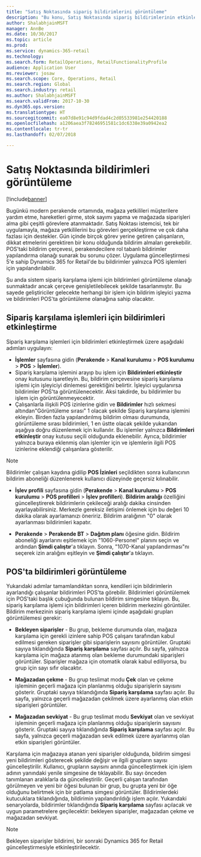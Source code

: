 ```yaml
---
title: "Satış Noktasında sipariş bildirimlerini görüntüleme"
description: "Bu konu, Satış Noktasında sipariş bildirimlerinin etkinleştirilmesini diğer işlemlere genişletilebilen bildirim çerçevesini açıklar."
author: ShalabhjainMSFT
manager: AnnBe
ms.date: 10/30/2017
ms.topic: article
ms.prod: 
ms.service: dynamics-365-retail
ms.technology: 
ms.search.form: RetailOperations, RetailFunctionalityProfile
audience: Application User
ms.reviewer: josaw
ms.search.scope: Core, Operations, Retail
ms.search.region: Global
ms.search.industry: retail
ms.author: ShalabhjainMSFT
ms.search.validFrom: 2017-10-30
ms.dyn365.ops.version: 
ms.translationtype: HT
ms.sourcegitcommit: ea07d8e91c94d9fdad4c2d05533981e254420188
ms.openlocfilehash: a1206aea3f78246951581c1dc6338e39a0942ea2
ms.contentlocale: tr-tr
ms.lasthandoff: 02/07/2018

---
```


# <a name="display-notifications-in-point-of-sale"></a>Satış Noktasında bildirimleri görüntüleme

[!include[banner](includes/banner.md)]

Bugünkü modern perakende ortamında, mağaza yetkilileri müşterilere yardım etme, hareketleri girme, stok sayımı yapma ve mağazada siparişleri alma gibi çeşitli görevlere atanmaktadır. Satış Noktası istemcisi, tek bir uygulamayla, mağaza yetkililerini bu görevleri gerçekleştirme ve çok daha fazlası için destekler. Gün içinde birçok görev yerine getiren çalışanların, dikkat etmelerini gerektiren bir konu olduğunda bildirim almaları gerekebilir. POS'taki bildirim çerçevesi, perakendecilere rol tabanlı bildirimler yapılandırma olanağı sunarak bu sorunu çözer. Uygulama güncelleştirmesi 5'e sahip Dynamics 365 for Retail'de bu bildirimler yalnızca POS işlemleri için yapılandırılabilir.

Şu anda sistem sipariş karşılama işlemi için bildirimleri görüntüleme olanağı sunmaktadır ancak çerçeve genişletilebilecek şekilde tasarlanmıştır. Bu sayede geliştiriciler gelecekte herhangi bir işlem için bildirim işleyici yazma ve bildirimleri POS'ta görüntüleme olanağına sahip olacaktır.  

## <a name="enable-notifications-for-order-fulfillment-operations"></a>Sipariş karşılama işlemleri için bildirimleri etkinleştirme

Sipariş karşılama işlemleri için bildirimleri etkinleştirmek üzere aşağıdaki adımları uygulayın:

 - **İşlemler** sayfasına gidin (**Perakende** > **Kanal kurulumu** > **POS kurulumu** > **POS** > **İşlemler**).
 - Sipariş karşılama işlemini arayıp bu işlem için **Bildirimleri etkinleştir** onay kutusunu işaretleyin. Bu, bildirim çerçevesine sipariş karşılama işlemi için işleyiciyi dinlemesi gerektiğini belirtir. İşleyici uygulanırsa bildirimler POS'ta görüntülenecektir. Aksi takdirde, bu bildirimler bu işlem için görüntülenmeyecektir.
- Çalışanlarla ilişkili POS izinlerine gidin ve **Bildirimler** hızlı sekmesi altından"Görüntüleme sırası" 1 olacak şekilde Sipariş karşılama işlemini ekleyin. Birden fazla yapılandırılmış bildirim olması durumunda, görüntüleme sırası bildirimleri, 1 en üstte olacak şekilde yukarıdan aşağıya doğru düzenlemek için kullanılır. Bu işlemler yalnızca **Bildirimleri etkinleştir** onay kutusu seçili olduğunda eklenebilir. Ayrıca, bildirimler yalnızca buraya eklenmiş olan işlemler için ve işlemlerin ilgili POS izinlerine eklendiği çalışanlara gösterilir. 

> [!NOTE]
> Bildirimler çalışan kaydına gidilip **POS İzinleri** seçildikten sonra kullanıcının bildirim aboneliği düzenlenerek kullanıcı düzeyinde geçersiz kılınabilir.

 - **İşlev profili** sayfasına gidin (**Perakende** > **Kanal kurulumu** > **POS kurulumu** > **POS profilleri** > **İşlev profilleri**). **Bildirim aralığı** özelliğini güncelleştirerek bildirimlerin çekileceği aralığı dakika cinsinden ayarlayabilirsiniz. Merkezle gereksiz iletişimi önlemek için bu değeri 10 dakika olarak ayarlamanızı öneririz. Bildirim aralığının "0" olarak ayarlanması bildirimleri kapatır.  

 - **Perakende** > **Perakende BT** > **Dağıtım planı** öğesine gidin. Bildirim aboneliği ayarlarını eşitlemek için "1060-Personel" planını seçin ve ardından **Şimdi çalıştır**'a tıklayın. Sonra, "1070-Kanal yapılandırması"nı seçerek izin aralığını eşitleyin ve **Şimdi çalıştır**'a tıklayın. 

## <a name="view-notifications-in-pos"></a>POS'ta bildirimleri görüntüleme

Yukarıdaki adımlar tamamlandıktan sonra, kendileri için bildirimlerin ayarlandığı çalışanlar bildirimleri POS'ta görebilir. Bildirimleri görüntülemek için POS'taki başlık çubuğunda bulunan bildirim simgesine tıklayın. Bu, sipariş karşılama işlemi için bildirimleri içeren bildirim merkezini görüntüler. Bildirim merkezinin sipariş karşılama işlemi içinde aşağıdaki grupları görüntülemesi gerekir: 

- **Bekleyen siparişler** - Bu grup, bekleme durumunda olan, mağaza karşılama için gerekli izinlere sahip POS çalışanı tarafından kabul edilmesi gereken siparişler gibi siparişlerin sayısını görüntüler. Gruptaki sayıya tıklandığında **Sipariş karşılama** sayfası açılır. Bu sayfa, yalnızca karşılama için mağaza atanmış olan bekleme durumundaki siparişleri görüntüler. Siparişler mağaza için otomatik olarak kabul ediliyorsa, bu grup için sayı sıfır olacaktır.

- **Mağazadan çekme** - Bu grup teslimat modu **Çek** olan ve çekme işleminin geçerli mağaza için planlanmış olduğu siparişlerin sayısını gösterir. Gruptaki sayıya tıklandığında **Sipariş karşılama** sayfası açılır. Bu sayfa, yalnızca geçerli mağazadan çekilmek üzere ayarlanmış olan etkin siparişleri görüntüler.

- **Mağazadan sevkiyat** - Bu grup teslimat modu **Sevkiyat** olan ve sevkiyat işleminin geçerli mağaza için planlanmış olduğu siparişlerin sayısını gösterir. Gruptaki sayıya tıklandığında **Sipariş karşılama** sayfası açılır. Bu sayfa, yalnızca geçerli mağazadan sevk edilmek üzere ayarlanmış olan etkin siparişleri görüntüler.

Karşılama için mağazaya atanan yeni siparişler olduğunda, bildirim simgesi yeni bildirimleri gösterecek şekilde değişir ve ilgili grupların sayısı güncelleştirilir. Kullanıcı, grupların sayısını anında güncelleştirmek için işlem adının yanındaki yenile simgesine de tıklayabilir. Bu sayı önceden tanımlanan aralıklarla da güncelleştirilir. Geçerli çalışan tarafından görülmeyen ve yeni bir öğesi bulunan bir grup, bu grupta yeni bir öğe olduğunu belirtmek için bir patlama simgesi görüntüler. Bildirimlerdeki kutucuklara tıklandığında, bildirimin yapılandırıldığı işlem açılır. Yukarıdaki senaryolarda, bildirimler tıklandığında **Sipariş karşılama** sayfası açılacak ve uygun parametrelere geçilecektir: bekleyen siparişler, mağazadan çekme ve mağazadan sevkiyat. 

> [!NOTE]
> Bekleyen siparişler bildirimi, bir sonraki Dynamics 365 for Retail güncelleştirmesiyle etkinleştirilecektir. 


